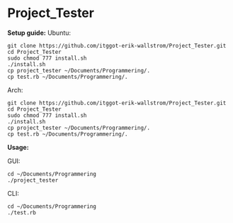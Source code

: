 # Project_Tester

**Setup guide:**
Ubuntu:

	git clone https://github.com/itggot-erik-wallstrom/Project_Tester.git
	cd Project_Tester
	sudo chmod 777 install.sh
	./install.sh
	cp project_tester ~/Documents/Programmering/.
	cp test.rb ~/Documents/Programmering/.

Arch:
	
	git clone https://github.com/itggot-erik-wallstrom/Project_Tester.git
	cd Project_Tester
	sudo chmod 777 install.sh
	./install.sh
	cp project_tester ~/Documents/Programmering/.
	cp test.rb ~/Documents/Programmering/.

**Usage:**

GUI:

	cd ~/Documents/Programmering
	./project_tester

CLI:

	cd ~/Documents/Programmering
	./test.rb

